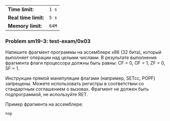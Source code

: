 |                      |       |
|----------------------|-------|
| **Time limit:**      | `1 s` |
| **Real time limit:** | `5 s` |
| **Memory limit:**    | `64M` |


### Problem sm19-3: test-exam/0x03

Напишите фрагмент программы на ассемблере x86 (32 бита), который выполняет операции над целыми
числами. В результате выполнения фрагмента флаги процессора должны быть равны: CF = 0, OF = 1, ZF =
0, SF = 1.

Инструкции прямой манипуляции флагами (например, SETcc, POPF) запрещены. Можете использовать
регистры в соответствии со стандартным соглашением о вызовах. Фрагмент не должен быть подпрограммой,
не используйте RET.

Пример фрагмента на ассемблере:

    
    
    nop

